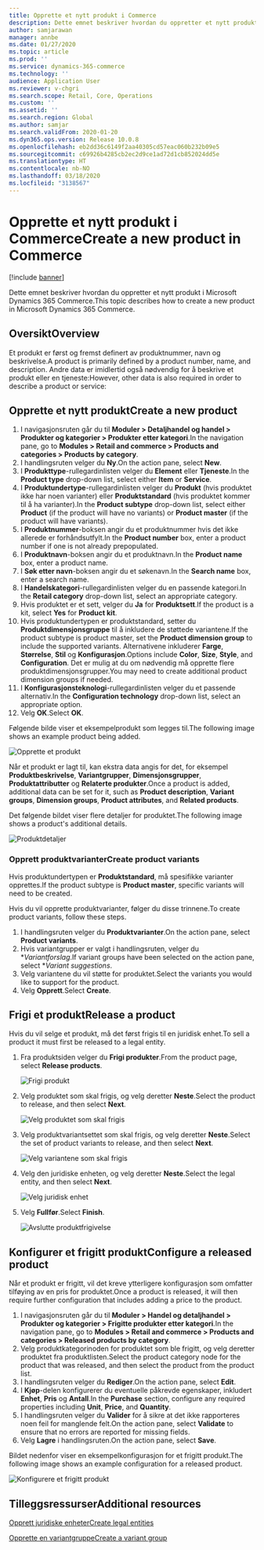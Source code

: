 ```yaml
---
title: Opprette et nytt produkt i Commerce
description: Dette emnet beskriver hvordan du oppretter et nytt produkt i Microsoft Dynamics 365 Commerce.
author: samjarawan
manager: annbe
ms.date: 01/27/2020
ms.topic: article
ms.prod: ''
ms.service: dynamics-365-commerce
ms.technology: ''
audience: Application User
ms.reviewer: v-chgri
ms.search.scope: Retail, Core, Operations
ms.custom: ''
ms.assetid: ''
ms.search.region: Global
ms.author: samjar
ms.search.validFrom: 2020-01-20
ms.dyn365.ops.version: Release 10.0.8
ms.openlocfilehash: eb2dd36c6149f2aa40305cd57eac060b232b09e5
ms.sourcegitcommit: c69926b4285cb2ec2d9ce1ad72d1cb852024dd5e
ms.translationtype: HT
ms.contentlocale: nb-NO
ms.lasthandoff: 03/18/2020
ms.locfileid: "3138567"
---
```

# <a name="create-a-new-product-in-commerce"></a><span data-ttu-id="557bf-103">Opprette et nytt produkt i Commerce</span><span class="sxs-lookup"><span data-stu-id="557bf-103">Create a new product in Commerce</span></span>


[!include [banner](includes/banner.md)]

<span data-ttu-id="557bf-104">Dette emnet beskriver hvordan du oppretter et nytt produkt i Microsoft Dynamics 365 Commerce.</span><span class="sxs-lookup"><span data-stu-id="557bf-104">This topic describes how to create a new product in Microsoft Dynamics 365 Commerce.</span></span>

## <a name="overview"></a><span data-ttu-id="557bf-105">Oversikt</span><span class="sxs-lookup"><span data-stu-id="557bf-105">Overview</span></span>

<span data-ttu-id="557bf-106">Et produkt er først og fremst definert av produktnummer, navn og beskrivelse.</span><span class="sxs-lookup"><span data-stu-id="557bf-106">A product is primarily defined by a product number, name, and description.</span></span> <span data-ttu-id="557bf-107">Andre data er imidlertid også nødvendig for å beskrive et produkt eller en tjeneste:</span><span class="sxs-lookup"><span data-stu-id="557bf-107">However, other data is also required in order to describe a product or service:</span></span>

## <a name="create-a-new-product"></a><span data-ttu-id="557bf-108">Opprette et nytt produkt</span><span class="sxs-lookup"><span data-stu-id="557bf-108">Create a new product</span></span>

1. <span data-ttu-id="557bf-109">I navigasjonsruten går du til **Moduler \> Detaljhandel og handel \> Produkter og kategorier \> Produkter etter kategori**.</span><span class="sxs-lookup"><span data-stu-id="557bf-109">In the navigation pane, go to **Modules \> Retail and commerce \> Products and categories \> Products by category**.</span></span>
1. <span data-ttu-id="557bf-110">I handlingsruten velger du **Ny**.</span><span class="sxs-lookup"><span data-stu-id="557bf-110">On the action pane, select **New**.</span></span>
1. <span data-ttu-id="557bf-111">I **Produkttype**-rullegardinlisten velger du **Element** eller **Tjeneste**.</span><span class="sxs-lookup"><span data-stu-id="557bf-111">In the **Product type** drop-down list, select either **Item** or **Service**.</span></span>
1. <span data-ttu-id="557bf-112">I **Produktundertype**-rullegardinlisten velger du **Produkt** (hvis produktet ikke har noen varianter) eller **Produktstandard** (hvis produktet kommer til å ha varianter).</span><span class="sxs-lookup"><span data-stu-id="557bf-112">In the **Product subtype** drop-down list, select either **Product** (if the product will have no variants) or **Product master** (if the product will have variants).</span></span>
1. <span data-ttu-id="557bf-113">I **Produktnummer**-boksen angir du et produktnummer hvis det ikke allerede er forhåndsutfylt.</span><span class="sxs-lookup"><span data-stu-id="557bf-113">In the **Product number** box, enter a product number if one is not already prepopulated.</span></span>
1. <span data-ttu-id="557bf-114">I **Produktnavn**-boksen angir du et produktnavn.</span><span class="sxs-lookup"><span data-stu-id="557bf-114">In the **Product name** box, enter a product name.</span></span>
1. <span data-ttu-id="557bf-115">I **Søk etter navn**-boksen angir du et søkenavn.</span><span class="sxs-lookup"><span data-stu-id="557bf-115">In the **Search name** box, enter a search name.</span></span>
1. <span data-ttu-id="557bf-116">I **Handelskategori**-rullegardinlisten velger du en passende kategori.</span><span class="sxs-lookup"><span data-stu-id="557bf-116">In the **Retail category** drop-down list, select an appropriate category.</span></span>
1. <span data-ttu-id="557bf-117">Hvis produktet er et sett, velger du **Ja** for **Produktsett**.</span><span class="sxs-lookup"><span data-stu-id="557bf-117">If the product is a kit, select **Yes** for **Product kit**.</span></span>
1. <span data-ttu-id="557bf-118">Hvis produktundertypen er produktstandard, setter du **Produktdimensjonsgruppe** til å inkludere de støttede variantene.</span><span class="sxs-lookup"><span data-stu-id="557bf-118">If the product subtype is product master, set the **Product dimension group** to include the supported variants.</span></span> <span data-ttu-id="557bf-119">Alternativene inkluderer **Farge**, **Størrelse**, **Stil** og **Konfigurasjon**.</span><span class="sxs-lookup"><span data-stu-id="557bf-119">Options include **Color**, **Size**, **Style**, and **Configuration**.</span></span> <span data-ttu-id="557bf-120">Det er mulig at du om nødvendig må opprette flere produktdimensjonsgrupper.</span><span class="sxs-lookup"><span data-stu-id="557bf-120">You may need to create additional product dimension groups if needed.</span></span>
1. <span data-ttu-id="557bf-121">I **Konfigurasjonsteknologi**-rullegardinlisten velger du et passende alternativ.</span><span class="sxs-lookup"><span data-stu-id="557bf-121">In the **Configuration technology** drop-down list, select an appropriate option.</span></span>
1. <span data-ttu-id="557bf-122">Velg **OK**.</span><span class="sxs-lookup"><span data-stu-id="557bf-122">Select **OK**.</span></span>

<span data-ttu-id="557bf-123">Følgende bilde viser et eksempelprodukt som legges til.</span><span class="sxs-lookup"><span data-stu-id="557bf-123">The following image shows an example product being added.</span></span>

![Opprette et produkt](media/create-new-product.png)

<span data-ttu-id="557bf-125">Når et produkt er lagt til, kan ekstra data angis for det, for eksempel **Produktbeskrivelse**, **Variantgrupper**, **Dimensjonsgrupper**, **Produktattributter** og **Relaterte produkter**.</span><span class="sxs-lookup"><span data-stu-id="557bf-125">Once a product is added, additional data can be set for it, such as **Product description**, **Variant groups**, **Dimension groups**, **Product attributes**, and **Related products**.</span></span>

<span data-ttu-id="557bf-126">Det følgende bildet viser flere detaljer for produktet.</span><span class="sxs-lookup"><span data-stu-id="557bf-126">The following image shows a product's additional details.</span></span>

![Produktdetaljer](media/create-new-product-2.png)

### <a name="create-product-variants"></a><span data-ttu-id="557bf-128">Opprett produktvarianter</span><span class="sxs-lookup"><span data-stu-id="557bf-128">Create product variants</span></span>

<span data-ttu-id="557bf-129">Hvis produktundertypen er **Produktstandard**, må spesifikke varianter opprettes.</span><span class="sxs-lookup"><span data-stu-id="557bf-129">If the product subtype is **Product master**, specific variants will need to be created.</span></span> 

<span data-ttu-id="557bf-130">Hvis du vil opprette produktvarianter, følger du disse trinnene.</span><span class="sxs-lookup"><span data-stu-id="557bf-130">To create product variants, follow these steps.</span></span>

1. <span data-ttu-id="557bf-131">I handlingsruten velger du **Produktvarianter**.</span><span class="sxs-lookup"><span data-stu-id="557bf-131">On the action pane, select **Product variants**.</span></span>
1. <span data-ttu-id="557bf-132">Hvis variantgrupper er valgt i handlingsruten, velger du \**Variantforslag*.</span><span class="sxs-lookup"><span data-stu-id="557bf-132">If variant groups have been selected on the action pane, select \**Variant suggestions*.</span></span>
1. <span data-ttu-id="557bf-133">Velg variantene du vil støtte for produktet.</span><span class="sxs-lookup"><span data-stu-id="557bf-133">Select the variants you would like to support for the product.</span></span>
1. <span data-ttu-id="557bf-134">Velg **Opprett**.</span><span class="sxs-lookup"><span data-stu-id="557bf-134">Select **Create**.</span></span>

## <a name="release-a-product"></a><span data-ttu-id="557bf-135">Frigi et produkt</span><span class="sxs-lookup"><span data-stu-id="557bf-135">Release a product</span></span>

<span data-ttu-id="557bf-136">Hvis du vil selge et produkt, må det først frigis til en juridisk enhet.</span><span class="sxs-lookup"><span data-stu-id="557bf-136">To sell a product it must first be released to a legal entity.</span></span>

1. <span data-ttu-id="557bf-137">Fra produktsiden velger du **Frigi produkter**.</span><span class="sxs-lookup"><span data-stu-id="557bf-137">From the product page, select **Release products**.</span></span>

    ![Frigi produkt](media/create-new-product-3.png)

1. <span data-ttu-id="557bf-139">Velg produktet som skal frigis, og velg deretter **Neste**.</span><span class="sxs-lookup"><span data-stu-id="557bf-139">Select the product to release, and then select **Next**.</span></span>

    ![Velg produktet som skal frigis](media/create-new-product-4.png)

1. <span data-ttu-id="557bf-141">Velg produktvariantsettet som skal frigis, og velg deretter **Neste**.</span><span class="sxs-lookup"><span data-stu-id="557bf-141">Select the set of product variants to release, and then select **Next**.</span></span>

    ![Velg variantene som skal frigis](media/create-new-product-5.png)

1. <span data-ttu-id="557bf-143">Velg den juridiske enheten, og velg deretter **Neste**.</span><span class="sxs-lookup"><span data-stu-id="557bf-143">Select the legal entity, and then select **Next**.</span></span>

    ![Velg juridisk enhet](media/create-new-product-6.png)

1. <span data-ttu-id="557bf-145">Velg **Fullfør**.</span><span class="sxs-lookup"><span data-stu-id="557bf-145">Select **Finish**.</span></span>

    ![Avslutte produktfrigivelse](media/create-new-product-7.png)

## <a name="configure-a-released-product"></a><span data-ttu-id="557bf-147">Konfigurer et frigitt produkt</span><span class="sxs-lookup"><span data-stu-id="557bf-147">Configure a released product</span></span>

<span data-ttu-id="557bf-148">Når et produkt er frigitt, vil det kreve ytterligere konfigurasjon som omfatter tilføying av en pris for produktet.</span><span class="sxs-lookup"><span data-stu-id="557bf-148">Once a product is released, it will then require further configuration that includes adding a price to the product.</span></span>

1. <span data-ttu-id="557bf-149">I navigasjonsruten går du til **Moduler \> Handel og detaljhandel \> Produkter og kategorier \> Frigitte produkter etter kategori**.</span><span class="sxs-lookup"><span data-stu-id="557bf-149">In the navigation pane, go to **Modules \> Retail and commerce \> Products and categories \> Released products by category**.</span></span>
1. <span data-ttu-id="557bf-150">Velg produktkategorinoden for produktet som ble frigitt, og velg deretter produktet fra produktlisten.</span><span class="sxs-lookup"><span data-stu-id="557bf-150">Select the product category node for the product that was released, and then select the product from the product list.</span></span>
1. <span data-ttu-id="557bf-151">I handlingsruten velger du **Rediger**.</span><span class="sxs-lookup"><span data-stu-id="557bf-151">On the action pane, select **Edit**.</span></span>
1. <span data-ttu-id="557bf-152">I **Kjøp**-delen konfigurerer du eventuelle påkrevde egenskaper, inkludert **Enhet**, **Pris** og **Antall**.</span><span class="sxs-lookup"><span data-stu-id="557bf-152">In the **Purchase** section, configure any required properties including **Unit**, **Price**,  and **Quantity**.</span></span>
1. <span data-ttu-id="557bf-153">I handlingsruten velger du **Valider** for å sikre at det ikke rapporteres noen feil for manglende felt.</span><span class="sxs-lookup"><span data-stu-id="557bf-153">On the action pane, select **Validate** to ensure that no errors are reported for missing fields.</span></span>
1. <span data-ttu-id="557bf-154">Velg **Lagre** i handlingsruten.</span><span class="sxs-lookup"><span data-stu-id="557bf-154">On the action pane, select **Save**.</span></span>

<span data-ttu-id="557bf-155">Bildet nedenfor viser en eksempelkonfigurasjon for et frigitt produkt.</span><span class="sxs-lookup"><span data-stu-id="557bf-155">The following image shows an example configuration for a released product.</span></span>

![Konfigurere et frigitt produkt](media/create-new-product-8.png)

## <a name="additional-resources"></a><span data-ttu-id="557bf-157">Tilleggsressurser</span><span class="sxs-lookup"><span data-stu-id="557bf-157">Additional resources</span></span>

[<span data-ttu-id="557bf-158">Opprett juridiske enheter</span><span class="sxs-lookup"><span data-stu-id="557bf-158">Create legal entities</span></span>](channels-legal-entities.md)

[<span data-ttu-id="557bf-159">Opprette en variantgruppe</span><span class="sxs-lookup"><span data-stu-id="557bf-159">Create a variant group</span></span>](create-variant-group.md) 
